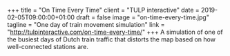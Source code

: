 +++
title = "On Time Every Time"
client = "TULP interactive"
date = 2019-02-05T09:00:00+01:00
draft = false
image = "on-time-every-time.jpg"
tagline = "One day of train movement simulation"
link = "http://tulpinteractive.com/on-time-every-time/"
+++
A simulation of one of the busiest days of Dutch train traffic that distorts the map based on how well-connected stations are.